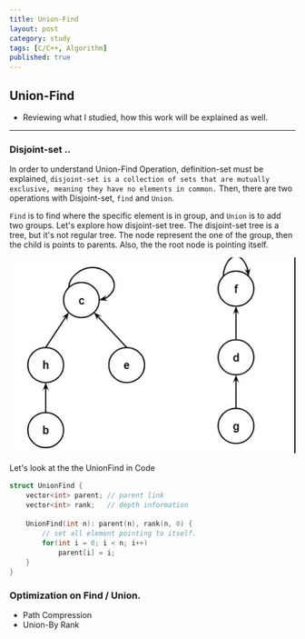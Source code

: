 ```yaml
---
title: Union-Find
layout: post
category: study
tags: [C/C++, Algorithm]
published: true
---
```


## Union-Find

* Reviewing what I studied, how this work will be explained as well. 
---

### Disjoint-set .. 

In order to understand Union-Find Operation, definition-set must be explained, `disjoint-set is a collection of sets that are mutually exclusive, meaning they have no elements in common.` Then, there are two operations with Disjoint-set, `find` and `Union`.

`Find` is to find where the specific element is in group, and `Union` is to add two groups. Let's explore how disjoint-set tree. The disjoint-set tree is a tree, but it's not regular tree. The node represent the one of the group, then the child is points to parents. Also, the the root node is pointing itself.

![Disjoint-Set](../../../assets/img/photo/3-09-2024/disjointSet.png)

Let's look at the the UnionFind in Code

```cpp
struct UnionFind {
    vector<int> parent; // parent link
    vector<int> rank;   // depth information

    UnionFind(int n): parent(n), rank(n, 0) {
        // set all element pointing to itself.
        for(int i = 0; i < n; i++)
            parent[i] = i;
    }
}
```

### Optimization on Find / Union.

* Path Compression
* Union-By Rank
